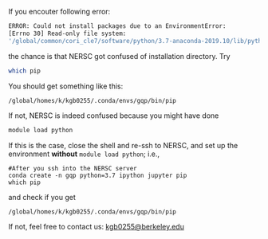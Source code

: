 If you encouter following error:
```bash
ERROR: Could not install packages due to an EnvironmentError: 
[Errno 30] Read-only file system: 
'/global/common/cori_cle7/software/python/3.7-anaconda-2019.10/lib/python3.7/site-packages/corner-2.0.1.dist-info'
```
the chance is that NERSC got confused of installation directory. Try
```bash
which pip
```
You should get something like this:
```bash
/global/homes/k/kgb0255/.conda/envs/gqp/bin/pip
```

If not, NERSC is indeed confused because you might have done
```bash
module load python
```

If this is the case, close the shell and re-ssh to NERSC, and set up the environment **without** ```module load python```; i.e., 
```
#After you ssh into the NERSC server
conda create -n gqp python=3.7 ipython jupyter pip
which pip
```

and check if you get
```
/global/homes/k/kgb0255/.conda/envs/gqp/bin/pip
```

If not, feel free to contact us: kgb0255@berkeley.edu
